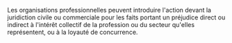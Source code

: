   
 Les organisations professionnelles peuvent introduire l'action devant la juridiction civile ou commerciale pour les faits portant un préjudice direct ou indirect à l'intérêt collectif de la profession ou du secteur qu'elles représentent, ou à la loyauté de concurrence.  

  
